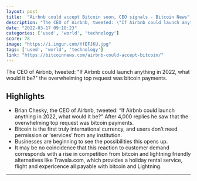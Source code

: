 ```yaml
---
layout: post
title:  "Airbnb could accept Bitcoin soon, CEO signals - Bitcoin News"
description: "The CEO of Airbnb, tweeted: \"If Airbnb could launch anything in 2022, what would it be?\" the overwhelming top request was bitcoin payments."
date: "2022-03-17 09:18:23"
categories: ['used', 'world', 'technology']
score: 78
image: "https://i.imgur.com/YfEFJKU.jpg"
tags: ['used', 'world', 'technology']
link: "https://bitcoinnews.com/airbnb-could-accept-bitcoin/"
---
```


The CEO of Airbnb, tweeted: \"If Airbnb could launch anything in 2022, what would it be?\" the overwhelming top request was bitcoin payments.

## Highlights

- Brian Chesky, the CEO of Airbnb, tweeted: “If Airbnb could launch anything in 2022, what would it be?” After 4,000 replies he saw that the overwhelming top request was bitcoin payments.
- Bitcoin is the first truly international currency, and users don’t need permission or ‘services’ from any institution.
- Businesses are beginning to see the possibilities this opens up.
- It may be no coincidence that this reaction to customer demand corresponds with a rise in competition from bitcoin and lightning friendly alternatives like Travala.com, which provides a holiday rental service, flight and expericence all payable with bitcoin and Lightning.

---
